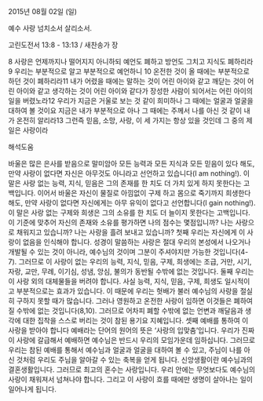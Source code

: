 2015년 08월 02일 (일)

예수 사랑 넘치소서 살리소서.



고린도전서 13:8 - 13:13 / 새찬송가  장


8 사랑은 언제까지나 떨어지지 아니하되 예언도 폐하고 방언도 그치고 지식도 폐하리라9 우리는 부분적으로 알고 부분적으로 예언하니 10 온전한 것이 올 때에는 부분적으로 하던 것이 폐하리라11 내가 어렸을 때에는 말하는 것이 어린 아이와 같고 깨닫는 것이 어린 아이와 같고 생각하는 것이 어린 아이와 같다가 장성한 사람이 되어서는 어린 아이의 일을 버렸노라12 우리가 지금은 거울로 보는 것 같이 희미하나 그 때에는 얼굴과 얼굴을 대하여 볼 것이요 지금은 내가 부분적으로 아나 그 때에는 주께서 나를 아신 것 같이 내가 온전히 알리라13 그런즉 믿음, 소망, 사랑, 이 세 가지는 항상 있을 것인데 그 중의 제일은 사랑이라

해석도움





바울은 많은 은사를 받음으로 말미암아 모든 능력과 모든 지식과 모든 믿음이 있다 해도, 만약 사랑이 없다면 자신은 아무것도 아니라고 선언하고 있습니다(I am nothing!). 이 말은 사랑 없는 능력, 지식, 믿음은 그의 존재를 한 치도 더 가치 있게 하지 못한다는 고백입니다. 이어서 바울은 자신이 물질로 아낌없이 구제 하고 몸으로 죽기까지 희생한다 해도, 만약 사랑이 없다면 자신에게는 아무 유익이 없다고 선언합니다(I gain nothing!). 이 말은 사랑 없는 구제와 희생은 그의 소유를 한 치도 더 늘이지 못한다는 고백입니다. 
이 기준에 맞추어 자신의 존재와 소유를 평가하면 나의 점수는 몇점입니까? 나는 사랑으로 채워지고 있습니까? 나는 사랑을 흘려 보내고 있습니까? 
첫째 우리는 자신에게 이 사랑이 없음을 인식해야 합니다. 
성경이 말씀하는 사랑은 절대 우리의 본성에서 나오거나 개발될 수 있는 것이 아니라, 예수님의 것이며 그분이 주셔야지만 가능한 것입니다(4-7). 그러므로 이 사랑이 없는 우리의 능력, 지식, 믿음, 구제, 희생에는 조급, 거만, 시기, 자랑, 교만, 무례, 이기심, 성냄, 앙심, 불의가 동반될 수밖에 없는 것입니다. 
둘째 우리는 이 사랑 외의 대체물들을 버려야 합니다.
사실 능력, 지식, 믿음, 구제, 희생도 일시적이고 부분적으로는 효과가 있습니다. 
이 때문에 우리는 헛배가 불러 예수님의 사랑을 절실히 구하지 못할 때가 많습니다. 
그러나 영원하고 온전한 사랑이 임하면 이것들은 폐하여 질 수밖에 없는 것입니다(8,10).
그러므로 어차피 폐할 수밖에 없는 언변과 깨달음과 생각에 대한 집착을 스스로 버리는 것이 참된 용기요 지혜입니다. 
셋째 예배를 통하여 이 사랑을 받아야 합니다 
예배라는 단어의 원어의 뜻은 ‘사랑의 입맞춤’입니다.
우리가 진짜 이 사랑에 갈급해서 예배하면 예수님은 반드시 우리의 모임가운데 임하십니다. 
그러므로 우리는 참된 예배를 통해서 예수님과 얼굴과 얼굴을 대하여 볼 수 있고, 주님이 나를 아신 것처럼 우리도 주님을 알아갈 수 있는 축복을 얻게 됩니다. 
신앙생활이란 예수님과의 결혼생활입니다. 
그러므로 최고의 혼수는 사랑입니다. 
우리 안에는 무엇보다도 예수님의 사랑이 채워져서 넘쳐나야 합니다. 
그리고 이 사랑이 흐를 때에만 생명이 살아나는 일이 일어나게 됩니다.